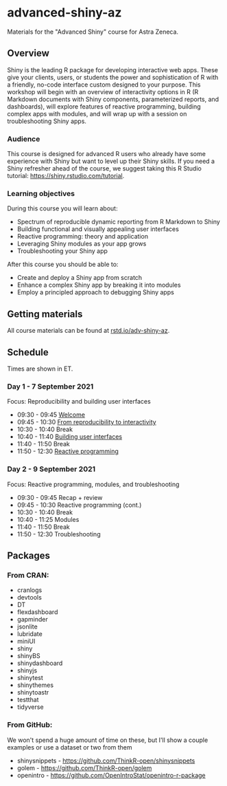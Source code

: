 # advanced-shiny-az

Materials for the "Advanced Shiny" course for Astra Zeneca.

## Overview

Shiny is the leading R package for developing interactive web apps. These give your clients, users, or students the power and sophistication of R with a friendly, no-code interface custom designed to your purpose. This workshop will begin with an overview of interactivity options in R (R Markdown documents with Shiny components, parameterized reports, and dashboards), will explore features of reactive programming, building complex apps with modules, and will wrap up with a session on troubleshooting Shiny apps.

### Audience

This course is designed for advanced R users who already have some experience with Shiny but want to level up their Shiny skills.
If you need a Shiny refresher ahead of the course, we suggest taking this R Studio tutorial: https://shiny.rstudio.com/tutorial.

### Learning objectives

During this course you will learn about: 

-	Spectrum of reproducible dynamic reporting from R Markdown to Shiny
-	Building functional and visually appealing user interfaces
-	Reactive programming: theory and application
-	Leveraging Shiny modules as your app grows
-	Troubleshooting your Shiny app

After this course you should be able to:

- Create and deploy a Shiny app from scratch
- Enhance a complex Shiny app by breaking it into modules
- Employ a principled approach to debugging Shiny apps

## Getting materials

All course materials can be found at [rstd.io/adv-shiny-az](https://rstd.io/adv-shiny-az).

## Schedule

Times are shown in ET.

### Day 1 - 7 September 2021

Focus: Reproducibility and building user interfaces

- 09:30 - 09:45 [Welcome]()
- 09:45 - 10:30 [From reproducibility to interactivity]()
- 10:30 - 10:40 Break
- 10:40 - 11:40 [Building user interfaces]()
- 11:40 - 11:50 Break
- 11:50 - 12:30 [Reactive programming]()

### Day 2 - 9 September 2021

Focus: Reactive programming, modules, and troubleshooting

- 09:30 - 09:45 Recap + review
- 09:45 - 10:30 Reactive programming (cont.)
- 10:30 - 10:40 Break
- 10:40 - 11:25 Modules
- 11:40 - 11:50 Break
- 11:50 - 12:30 Troubleshooting

## Packages

### From CRAN:

- cranlogs
- devtools
- DT
- flexdashboard
- gapminder
- jsonlite
- lubridate
- miniUI
- shiny
- shinyBS
- shinydashboard
- shinyjs
- shinytest
- shinythemes
- shinytoastr
- testthat
- tidyverse

### From GitHub:

We won't spend a huge amount of time on these, but I'll show a couple examples or use a dataset or two from them

- shinysnippets - https://github.com/ThinkR-open/shinysnippets
- golem - https://github.com/ThinkR-open/golem
- openintro - https://github.com/OpenIntroStat/openintro-r-package
